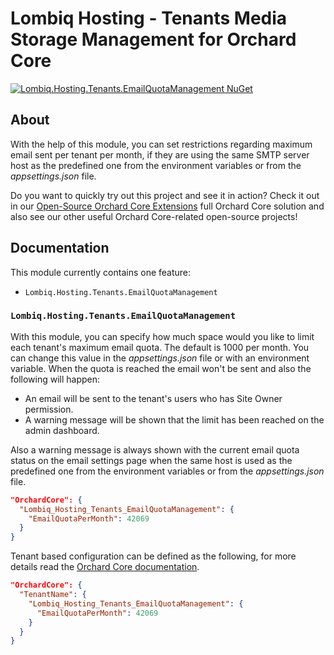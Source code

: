 # Lombiq Hosting - Tenants Media Storage Management for Orchard Core

[![Lombiq.Hosting.Tenants.EmailQuotaManagement NuGet](https://img.shields.io/nuget/v/Lombiq.Hosting.Tenants.EmailQuotaManagement?label=Lombiq.Hosting.Tenants.EmailQuotaManagement)](https://www.nuget.org/packages/Lombiq.Hosting.Tenants.EmailQuotaManagement/)

## About

With the help of this module, you can set restrictions regarding maximum email sent per tenant per month, if they are using the same SMTP server host as the predefined one from the environment variables or from the _appsettings.json_ file.

Do you want to quickly try out this project and see it in action? Check it out in our [Open-Source Orchard Core Extensions](https://github.com/Lombiq/Open-Source-Orchard-Core-Extensions) full Orchard Core solution and also see our other useful Orchard Core-related open-source projects!

## Documentation

This module currently contains one feature:

- `Lombiq.Hosting.Tenants.EmailQuotaManagement`

### `Lombiq.Hosting.Tenants.EmailQuotaManagement`

With this module, you can specify how much space would you like to limit each tenant's maximum email quota. The default is 1000 per month. You can change this value in the _appsettings.json_ file or with an environment variable. When the quota is reached the email won't be sent and also the following will happen:

- An email will be sent to the tenant's users who has Site Owner permission.
- A warning message will be shown that the limit has been reached on the admin dashboard.

Also a warning message is always shown with the current email quota status on the email settings page when the same host is used as the predefined one from the environment variables or from the _appsettings.json_ file.

```json
"OrchardCore": {
  "Lombiq_Hosting_Tenants_EmailQuotaManagement": {
    "EmailQuotaPerMonth": 42069
  }
}
```

Tenant based configuration can be defined as the following, for more details read the [Orchard Core documentation](https://docs.orchardcore.net/en/main/docs/reference/core/Configuration/#tenant-postconfiguration).

```json
"OrchardCore": {
  "TenantName": {
    "Lombiq_Hosting_Tenants_EmailQuotaManagement": {
      "EmailQuotaPerMonth": 42069
    }
  }
}
```
